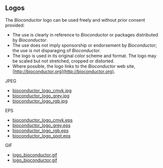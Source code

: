## Logos

The _Bioconductor_ logo can be used freely and without prior consent
provided:

* The use is clearly in reference to _Bioconductor_ or packages
  distributed by _Bioconductor_.
* The use does not imply sponsorship or endorsement by _Bioconductor_;
  the use is not disparaging of _Bioconductor_.
* The logo is used in its original color scheme and format. The logo
  may be scaled but not stretched, cropped or distorted.
* Where possible, the logo links to the _Bioconductor_ web site,
  [http://bioconductor.org](http://bioconductor.org).

JPEG

* [bioconductor_logo_cmyk.jpg](/images/logo/jpg/bioconductor_logo_cmyk.jpg)
* [bioconductor_logo_grey.jpg](/images/logo/jpg/bioconductor_logo_grey.jpg)
* [bioconductor_logo_rgb.jpg](/images/logo/jpg/bioconductor_logo_rgb.jpg)

EPS

* [bioconductor_logo_cmyk.eps](/images/logo/eps/bioconductor_logo_cmyk.eps)
* [bioconductor_logo_grey.eps](/images/logo/eps/bioconductor_logo_grey.eps)
* [bioconductor_logo_rgb.eps](/images/logo/eps/bioconductor_logo_rgb.eps)
* [bioconductor_logo_spot.eps](/images/logo/eps/bioconductor_logo_spot.eps)

GIF

* [logo_bioconductor.gif](/images/logo_bioconductor.gif)
* [logo_bioconductor.gif](/images/logos/logo_bioconductor.gif)
